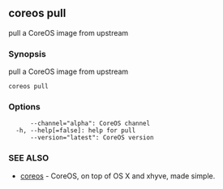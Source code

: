 ## coreos pull

pull a CoreOS image from upstream

### Synopsis


pull a CoreOS image from upstream

```
coreos pull
```

### Options

```
      --channel="alpha": CoreOS channel
  -h, --help[=false]: help for pull
      --version="latest": CoreOS version
```

### SEE ALSO
* [coreos](coreos.md)	 - CoreOS, on top of OS X and xhyve, made simple.

